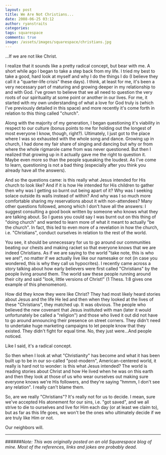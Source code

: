 ```yaml
---
layout: post
title: We Are Not Christians...
date: 2008-06-25 03:12
author: ryanstraits
categories: 
tags: squarespace
comments: true
image: /assets/images/squarespace/christians.jpg
---
```


...If we are not like Christ.

<!-- break -->

I realize that it sounds like a pretty radical concept, but bear with me. A short while ago I began to take a step back from my life. I tried my best to take a good, hard look at myself and why I do the things I do (I believe they call it a "quarter-life crisis" these days). I think, at least for me, it's been a very necessary part of maturing and growing deeper in my relationship to and with God. I've grown to believe that we all need to question the very roots of our spirituality at some point or another in our lives. For me, it started with my own understanding of what a love for God truly is (which I've previously detailed in this space) and more recently it's come forth in relation to this thing called "church".

Along with the majority of my generation, I began questioning it's viability in respect to our culture (bonus points to me for holding out the longest of most everyone I know, though, right?). Ultimately, I just got to the place where I was so exhausted with the whole song and dance. Growing up in church, I had done my fair share of singing and dancing but why or from where the whole rigmarole came from was never questioned. But then I realized that growing up in it actually gave me the right to question it. Maybe even more so than the people squeaking the loudest. As I've come to learn, questioning is not a bad thing (especially after you think you already have all the answers).

And so the questions came: is this really what Jesus intended for His church to look like? And if it is how He intended for His children to gather then why was I getting so burnt out being apart of it? Why was I seeking solace outside its walls instead of within? And why was I so much more comfortable sharing my reservations about it with non-attendees? Many other questions followed, among which I don't have all the answers: I suggest consulting a good book written by someone who knows what they are talking about. So I guess you could say I was burnt out on this thing of "doing church" and wanted to learn more of what it meant to actually "be the church". In fact, this led to even more of a revelation in how the church, i.e. "Christians", conduct ourselves in relation to the rest of the world.

You see, it should be unnecessary for us to go around our communities beating our chests and making racket so that everyone knows that we are indeed Christians. As if we are saying to the world "take note, this is who we are!", no matter if we actually live like our namesake or not (in case you wondered, this is why they call us hypocrites). I recently came across a story talking about how early believers were first called "Christians" by the people living around them. The world saw these people running around their city and said "look, little versions of Christ!" (1 Thess. 1:8 gives one example of this phenomenon).

How did they know they were like Christ? They had most likely heard stories about Jesus and the life He led and then when they looked at the lives of these "Christians", they matched up. It was obvious. The people who believed the new covenant that Jesus instituted with man (later it would unfortunately be called a "religion") and those who lived it out did not have to go around announcing their presence on street corners. They didn't need to undertake huge marketing campaigns to let people know that they existed. They didn't fight for equal time. No, they just were...And people noticed.

Like I said, it's a radical concept.

So then when I look at what "Christianity" has become and what it has been built up to be in our so-called "post-modern", American-centered world, it really is hard not to wonder: is this what Jesus intended? The world is reading stories about Christ and how He lived when he was on this earth and then they look at those of us who wear ourselves out making sure everyone knows we're His followers, and they're saying "hmmm, I don't see any relation". I really can't blame them.

So, are we really "Christians"? It's really not for us to decide. I mean, sure we've accepted His atonement for our sins, i.e. "got saved", and we all strive to die to ourselves and live for Him each day (or at least we claim to), but as far as this life goes, we won't be the ones who ultimately decide if we are truly like Him or not.

Our neighbors will.

---

######*Note: This was originally posted on an old Squarespace blog of mine. Most of the references, links and jokes are probably dead.*
